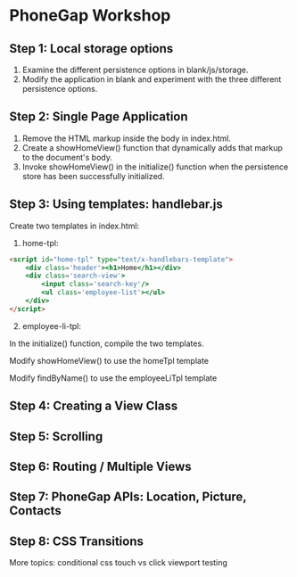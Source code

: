 # PhoneGap Workshop #


## Step 1: Local storage options ##

1. Examine the different persistence options in blank/js/storage.
2. Modify the application in blank and experiment with the three different persistence options.

## Step 2: Single Page Application ##

1. Remove the HTML markup inside the body in index.html.
2. Create a showHomeView() function that dynamically adds that markup to the document's body.
3. Invoke showHomeView() in the initialize() function when the persistence store has been successfully initialized.

## Step 3: Using templates: handlebar.js ##

Create two templates in index.html:

1. home-tpl:

```html
<script id="home-tpl" type="text/x-handlebars-template">
    <div class='header'><h1>Home</h1></div>
    <div class='search-view'>
        <input class='search-key'/>
        <ul class='employee-list'></ul>
    </div>
</script>
```

2. employee-li-tpl:

In the initialize() function, compile the two templates.

Modify showHomeView() to use the homeTpl template

Modify findByName() to use the employeeLiTpl template

## Step 4: Creating a View Class ##

## Step 5: Scrolling ##

## Step 6: Routing / Multiple Views ##

## Step 7: PhoneGap APIs: Location, Picture, Contacts ##

## Step 8: CSS Transitions ##


More topics:
conditional css
touch vs click
viewport
testing
